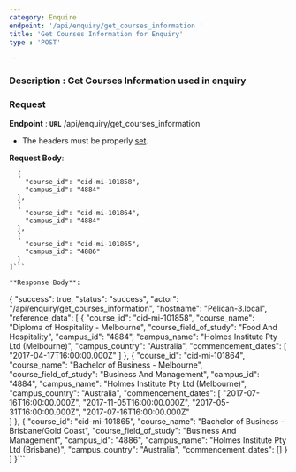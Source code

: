 ```yaml
---
category: Enquire
endpoint: '/api/enquiry/get_courses_information '
title: 'Get Courses Information for Enquiry'
type : 'POST'

---
```

### **Description** : Get Courses Information used in enquiry

### Request

**Endpoint** : **`URL`** /api/enquiry/get_courses_information

* The headers must be properly [set](#/Info-setting-headers).

**Request Body**: 

```[
  {
    "course_id": "cid-mi-101858",
    "campus_id": "4884"
  },
  {
    "course_id": "cid-mi-101864",
    "campus_id": "4884"
  },
  {
    "course_id": "cid-mi-101865",
    "campus_id": "4886"
  }
]```

**Response Body**: 

```
{
    "success": true,
    "status": "success",
    "actor": "/api/enquiry/get_courses_information",
    "hostname": "Pelican-3.local",
    "reference_data": [
        {
            "course_id": "cid-mi-101858",
            "course_name": "Diploma of Hospitality - Melbourne",
            "course_field_of_study": "Food And Hospitality",
            "campus_id": "4884",
            "campus_name": "Holmes Institute Pty Ltd (Melbourne)",
            "campus_country": "Australia",
            "commencement_dates": [
                "2017-04-17T16:00:00.000Z"
            ]
        },
        {
            "course_id": "cid-mi-101864",
            "course_name": "Bachelor of Business - Melbourne",
            "course_field_of_study": "Business And Management",
            "campus_id": "4884",
            "campus_name": "Holmes Institute Pty Ltd (Melbourne)",
            "campus_country": "Australia",
            "commencement_dates": [
                "2017-07-16T16:00:00.000Z",
                "2017-11-05T16:00:00.000Z",
                "2017-05-31T16:00:00.000Z",
                "2017-07-16T16:00:00.000Z"                
            ]
        },
        {
            "course_id": "cid-mi-101865",
            "course_name": "Bachelor of Business - Brisbane/Gold Coast",
            "course_field_of_study": "Business And Management",
            "campus_id": "4886",
            "campus_name": "Holmes Institute Pty Ltd (Brisbane)",
            "campus_country": "Australia",
            "commencement_dates": []
        }
    ]
}```